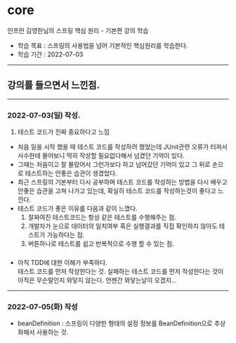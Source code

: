 # core
인프런 김영한님의 스프링 핵심 원리 - 기본편 강의 학습

- 학습 목표 : 스프링의 사용법을 넘어 기본적인 핵심원리를 학습한다.
- 학습 기간 : 2022-07-03

---

## 강의를 들으면서 느낀점.

--- 

### 2022-07-03(일) 작성.
1. 테스트 코드가 진짜 중요하다고 느낌
- 처음 일을 시작 했을 때 테스트 코드를 작성하려 했었는데 JUnit관련 오류가 터져서 사수한테 물어보니 딱히 작성할 필요없다해서 넘겼던 기억이 있다.
- 그때는 처음이고 잘 몰랐어서 그런가보다 하고 넘어갔던 기억이 있고 그 뒤로 손으로 테스트하는 안좋은 습관이 생겼었다.
- 최근 스프링의 기본부터 다시 공부하며 테스트 코드를 작성하는 방법을 다시 배우고 안좋은 습관을 고쳐 나가고 있는데, 확실히 테스트 코드를 작성하는것이 좋다고 느낀다.
- 테스트 코드가 좋은 이유를 다음과 같이 느꼈다.
    1. 잘짜여진 테스트코드는 항상 같은 테스트를 수행해주는 점.
    2. 개발자가 눈으로 데이터의 일치여부 혹은 실행결과를 직접 확인하지 않아도 테스트가 가능하다는 점.
    3. 버튼하나로 테스트를 쉽고 반복적으로 수행 할 수 있는 점.

###
- 아직 TDD에 대한 이해가 부족하다.  
  테스트 코드를 먼저 작성한다는 것. 실패하는 테스트 코드를 먼저 작성한다는 것이
  아직은 무슨말인지 와닿지 않는다. 언젠간 와닿는날이 오겠지...

---
### 2022-07-05(화) 작성

- beanDefinition : 스프링이 다양한 형태의 설정 정보를 BeanDefinition으로 추상화해서 사용하는 것.